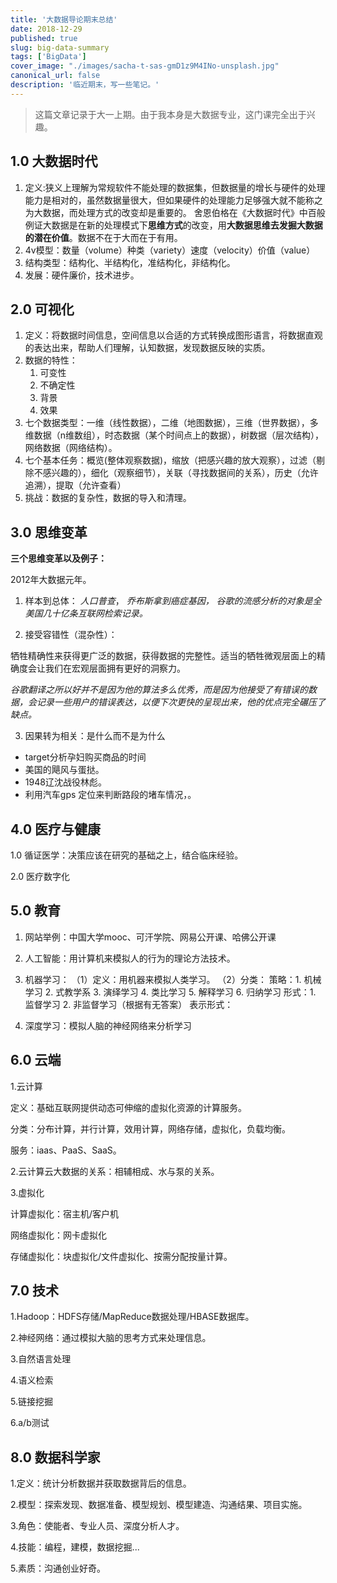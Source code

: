 ```yaml
---
title: '大数据导论期末总结'
date: 2018-12-29
published: true
slug: big-data-summary
tags: ['BigData']
cover_image: "./images/sacha-t-sas-gmD1z9M4INo-unsplash.jpg"
canonical_url: false
description: '临近期末，写一些笔记。'
---
```


> 这篇文章记录于大一上期。由于我本身是大数据专业，这门课完全出于兴趣。

## 1.0 大数据时代

1. 定义:狭义上理解为常规软件不能处理的数据集，但数据量的增长与硬件的处理能力是相对的，虽然数据量很大，但如果硬件的处理能力足够强大就不能称之为大数据，而处理方式的改变却是重要的。
舍恩伯格在《大数据时代》中百般例证大数据是在新的处理模式下**思维方式**的改变，用**大数据思维去发掘大数据的潜在价值**。数据不在于大而在于有用。
2. 4v模型：数量（volume）种类（variety）速度（velocity）价值（value）
3. 结构类型：结构化、半结构化，准结构化，非结构化。
4. 发展：硬件廉价，技术进步。

## 2.0 可视化

1. 定义：将数据时间信息，空间信息以合适的方式转换成图形语言，将数据直观的表达出来，帮助人们理解，认知数据，发现数据反映的实质。
2. 数据的特性：
   1. 可变性
   2. 不确定性
   3. 背景
   4. 效果
3. 七个数据类型：一维（线性数据），二维（地图数据），三维（世界数据），多维数据（n维数组），时态数据（某个时间点上的数据），树数据（层次结构），网络数据（网络结构）。
4. 七个基本任务：概览(整体观察数据)，缩放（把感兴趣的放大观察），过滤（剔除不感兴趣的），细化（观察细节），关联（寻找数据间的关系），历史（允许追溯），提取（允许查看）
5. 挑战：数据的复杂性，数据的导入和清理。

## 3.0 思维变革

**三个思维变革以及例子：**

2012年大数据元年。
1. 样本到总体：
*人口普查*，
*乔布斯拿到癌症基因，*
*谷歌的流感分析的对象是全美国几十亿条互联网检索记录。*

2. 接受容错性（混杂性）：

牺牲精确性来获得更广泛的数据，获得数据的完整性。适当的牺牲微观层面上的精确度会让我们在宏观层面拥有更好的洞察力。

*谷歌翻译之所以好并不是因为他的算法多么优秀，而是因为他接受了有错误的数据，会记录一些用户的错误表达，以便下次更快的呈现出来，他的优点完全碾压了缺点。*

3. 因果转为相关：是什么而不是为什么

* target分析孕妇购买商品的时间
* 美国的飓风与蛋挞。
* 1948辽沈战役林彪。
* 利用汽车gps 定位来判断路段的堵车情况，。

## 4.0 医疗与健康

1.0 循证医学：决策应该在研究的基础之上，结合临床经验。

2.0 医疗数字化

## 5.0 教育

1. 网站举例：中国大学mooc、可汗学院、网易公开课、哈佛公开课

2. 人工智能：用计算机来模拟人的行为的理论方法技术。

3. 机器学习：
（1）定义：用机器来模拟人类学习。
（2）分类：
    策略：1. 机械学习 2. 式教学系 3. 演绎学习 4. 类比学习 5. 解释学习 6. 归纳学习
    形式：1. 监督学习 2. 非监督学习（根据有无答案）
表示形式：

5. 深度学习：模拟人脑的神经网络来分析学习

## 6.0 云端

1.云计算

定义：基础互联网提供动态可伸缩的虚拟化资源的计算服务。

分类：分布计算，并行计算，效用计算，网络存储，虚拟化，负载均衡。

服务：iaas、PaaS、SaaS。

2.云计算云大数据的关系：相辅相成、水与泵的关系。

3.虚拟化

计算虚拟化：宿主机/客户机

网络虚拟化：网卡虚拟化

存储虚拟化：块虚拟化/文件虚拟化、按需分配按量计算。

## 7.0 技术

1.Hadoop：HDFS存储/MapReduce数据处理/HBASE数据库。

2.神经网络：通过模拟大脑的思考方式来处理信息。

3.自然语言处理

4.语义检索

5.链接挖掘

6.a/b测试

## 8.0 数据科学家

1.定义：统计分析数据并获取数据背后的信息。

2.模型：探索发现、数据准备、模型规划、模型建造、沟通结果、项目实施。

3.角色：使能者、专业人员、深度分析人才。

4.技能：编程，建模，数据挖掘...

5.素质：沟通创业好奇。
